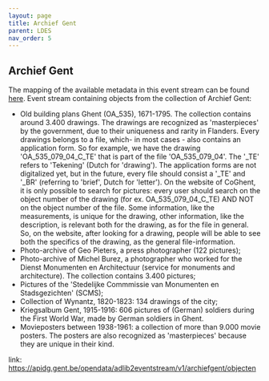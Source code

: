 ```yaml
---
layout: page
title: Archief Gent
parent: LDES
nav_order: 5
---
```



## **Archief Gent** 

The mapping of the available metadata in this event stream can be found [here](https://app.gitbook.com/o/-MaDy7qNCF9HTgoNJPP6/s/-MaDyFunOfBA0nHUQZv_/datamappings/overzicht-velden-datamapping).
Event stream containing objects from the collection of Archief Gent:

- Old building plans Ghent (OA_535), 1671-1795. The collection contains around 3.400 drawings. The drawings are recognized as 'masterpieces' by the government, due to their uniqueness and rarity in Flanders. Every drawings belongs to a file, which- in most cases - also contains an application form. So for example, we have the drawing 'OA_535_079_04_C_TE' that is part of the file 'OA_535_079_04'. The '_TE' refers to 'Tekening' (Dutch for 'drawing'). The application forms are not digitalized yet, but in the future, every file should consist a '_TE' and '_BR' (referring to 'brief', Dutch for 'letter'). On the website of CoGhent, it is only possible to search for pictures: every user should search on the object number of the drawing (for ex. OA_535_079_04_C_TE) AND NOT on the object number of the file. Some information, like the measurements, is unique for the drawing, other information, like the description, is relevant both for the drawing, as for the file in general. So, on the website, after looking for a drawing, people will be able to see both the specifics of the drawing, as the general file-information.
- Photo-archive of Geo Pieters, a press photographer (122 pictures);
- Photo-archive of Michel Burez, a photographer who worked for the Dienst Monumenten en Architectuur (service for monuments and architecture). The collection contains 3.400 pictures;
- Pictures of the 'Stedelijke Commmissie van Monumenten en Stadsgezichten' (SCMS);
- Collection of Wynantz, 1820-1823: 134 drawings of the city;
- Kriegsalbum Gent, 1915-1916: 606 pictures of (German) soldiers during the First World War, made by German soldiers in Ghent.
- Movieposters between 1938-1961: a collection of more than 9.000 movie posters. The posters are also recognized as 'masterpieces' because they are unique in their kind.

link: https://apidg.gent.be/opendata/adlib2eventstream/v1/archiefgent/objecten
